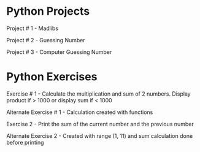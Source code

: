 # Python Projects

Project # 1 - Madlibs

Project # 2 - Guessing Number

Project # 3 - Computer Guessing Number


# Python Exercises

Exercise # 1 - Calculate the multiplication and sum of 2 numbers.
               Display product if > 1000 or display sum if < 1000

Alternate Exercise # 1 - Calculation created with functions

Exercise 2 - Print the sum of the current number and the previous number

Alternate Exercise 2 - Created with range (1, 11) and sum calculation done before printing